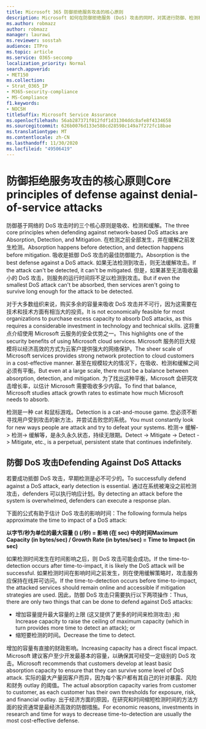```yaml
---
title: Microsoft 365 防御拒绝服务攻击的核心原则
description: Microsoft 如何在防御拒绝服务 (DoS) 攻击的同时，对其进行防御、检测和缓解的核心原则的利用。
ms.author: robmazz
author: robmazz
manager: laurawi
ms.reviewer: sosstah
audience: ITPro
ms.topic: article
ms.service: O365-seccomp
localization_priority: Normal
search.appverid:
- MET150
ms.collection:
- Strat_O365_IP
- M365-security-compliance
- MS-Compliance
f1.keywords:
- NOCSH
titleSuffix: Microsoft Service Assurance
ms.openlocfilehash: 56ab287371f012fdf1d31304ddc8afe8f4334658
ms.sourcegitcommit: 626b0076d133e588cd28598c149a7f272fc18bae
ms.translationtype: MT
ms.contentlocale: zh-CN
ms.lasthandoff: 11/30/2020
ms.locfileid: "49506419"
---
```

# <a name="core-principles-of-defense-against-denial-of-service-attacks"></a><span data-ttu-id="8e06a-103">防御拒绝服务攻击的核心原则</span><span class="sxs-lookup"><span data-stu-id="8e06a-103">Core principles of defense against denial-of-service attacks</span></span>

<span data-ttu-id="8e06a-104">防御基于网络的 DoS 攻击时的三个核心原则是吸收、检测和缓解。</span><span class="sxs-lookup"><span data-stu-id="8e06a-104">The three core principles when defending against network-based DoS attacks are Absorption, Detection, and Mitigation.</span></span> <span data-ttu-id="8e06a-105">在检测之前全部发生，并在缓解之前发生检测。</span><span class="sxs-lookup"><span data-stu-id="8e06a-105">Absorption happens before detection, and detection happens before mitigation.</span></span> <span data-ttu-id="8e06a-106">吸收是抵御 DoS 攻击的最佳防御能力。</span><span class="sxs-lookup"><span data-stu-id="8e06a-106">Absorption is the best defense against a DoS attack.</span></span> <span data-ttu-id="8e06a-107">如果无法检测到攻击，则无法缓解攻击。</span><span class="sxs-lookup"><span data-stu-id="8e06a-107">If the attack can't be detected, it can't be mitigated.</span></span> <span data-ttu-id="8e06a-108">但是，如果甚至无法吸收最小的 DoS 攻击，则服务的运行时间将不足以检测到攻击。</span><span class="sxs-lookup"><span data-stu-id="8e06a-108">But if even the smallest DoS attack can't be absorbed, then services aren't going to survive long enough for the attack to be detected.</span></span>

<span data-ttu-id="8e06a-109">对于大多数组织来说，购买多余的容量来吸收 DoS 攻击并不可行，因为这需要在技术和技术方面有相当大的投资。</span><span class="sxs-lookup"><span data-stu-id="8e06a-109">It is not economically feasible for most organizations to purchase excess capacity to absorb DoS attacks, as this requires a considerable investment in technology and technical skills.</span></span> <span data-ttu-id="8e06a-110">这将重点介绍使用 Microsoft 云服务的安全优势之一。</span><span class="sxs-lookup"><span data-stu-id="8e06a-110">This highlights one of the security benefits of using Microsoft cloud services.</span></span> <span data-ttu-id="8e06a-111">Microsoft 服务的巨大规模将以经济高效的方式为云客户提供强大的网络保护。</span><span class="sxs-lookup"><span data-stu-id="8e06a-111">The sheer scale of Microsoft services provides strong network protection to cloud customers in a cost-effective manner.</span></span> <span data-ttu-id="8e06a-112">甚至在规模较大的情况下，在吸收、检测和缓解之间必须有平衡。</span><span class="sxs-lookup"><span data-stu-id="8e06a-112">But even at a large scale, there must be a balance between absorption, detection, and mitigation.</span></span> <span data-ttu-id="8e06a-113">为了找出这种平衡，Microsoft 会研究攻击增长率，以估计 Microsoft 需要吸收多少内容。</span><span class="sxs-lookup"><span data-stu-id="8e06a-113">To find that balance, Microsoft studies attack growth rates to estimate how much Microsoft needs to absorb.</span></span>

<span data-ttu-id="8e06a-114">检测是一种 cat 和鼠标游戏。</span><span class="sxs-lookup"><span data-stu-id="8e06a-114">Detection is a cat-and-mouse game.</span></span> <span data-ttu-id="8e06a-115">您必须不断寻找用户受到攻击的新方法，并尝试击败您的系统。</span><span class="sxs-lookup"><span data-stu-id="8e06a-115">You must constantly look for new ways people are attack and try to defeat your systems.</span></span> <span data-ttu-id="8e06a-116">检测-> 缓解-> 检测-> 缓解等，是永久永久状态，持续无限期。</span><span class="sxs-lookup"><span data-stu-id="8e06a-116">Detect -> Mitigate -> Detect -> Mitigate, etc., is a perpetual, persistent state that continues indefinitely.</span></span>

## <a name="defending-against-dos-attacks"></a><span data-ttu-id="8e06a-117">防御 DoS 攻击</span><span class="sxs-lookup"><span data-stu-id="8e06a-117">Defending Against DoS Attacks</span></span>

<span data-ttu-id="8e06a-118">若要成功抵御 DoS 攻击，早期检测是必不可少的。</span><span class="sxs-lookup"><span data-stu-id="8e06a-118">To successfully defend against a DoS attack, early detection is essential.</span></span> <span data-ttu-id="8e06a-119">通过在系统被淹没之前检测攻击，defenders 可以执行响应计划。</span><span class="sxs-lookup"><span data-stu-id="8e06a-119">By detecting an attack before the system is overwhelmed, defenders can execute a response plan.</span></span>

<span data-ttu-id="8e06a-120">下面的公式有助于估计 DoS 攻击的影响时间：</span><span class="sxs-lookup"><span data-stu-id="8e06a-120">The following formula helps approximate the time to impact of a DoS attack:</span></span>

   <span data-ttu-id="8e06a-121">**以字节/秒为单位的最大容量 ()  (/秒) = 影响 (在 sec) 中的时间**</span><span class="sxs-lookup"><span data-stu-id="8e06a-121">**Maximum Capacity (in bytes/sec) / Growth Rate (in bytes/sec) = Time to Impact (in sec)**</span></span>

<span data-ttu-id="8e06a-122">如果检测时间发生在时间影响之后，则 DoS 攻击可能会成功。</span><span class="sxs-lookup"><span data-stu-id="8e06a-122">If the time-to-detection occurs after time-to-impact, it is likely the DoS attack will be successful.</span></span> <span data-ttu-id="8e06a-123">如果检测时间在影响时间之前发生，则在使用缓解策略时，攻击服务应保持在线并可访问。</span><span class="sxs-lookup"><span data-stu-id="8e06a-123">If the time-to-detection occurs before time-to-impact, the attacked services should remain online and accessible if mitigation strategies are used.</span></span> <span data-ttu-id="8e06a-124">因此，防御 DoS 攻击只需要执行以下两项操作：</span><span class="sxs-lookup"><span data-stu-id="8e06a-124">Thus, there are only two things that can be done to defend against DoS attacks:</span></span>

- <span data-ttu-id="8e06a-125">增加容量提升最大容量的上限 (这又提供了更多的时间来检测攻击) ;和</span><span class="sxs-lookup"><span data-stu-id="8e06a-125">Increase capacity to raise the ceiling of maximum capacity (which in turn provides more time to detect an attack); or</span></span>
- <span data-ttu-id="8e06a-126">缩短要检测的时间。</span><span class="sxs-lookup"><span data-stu-id="8e06a-126">Decrease the time to detect.</span></span>

<span data-ttu-id="8e06a-127">增加的容量有直接的财政影响。</span><span class="sxs-lookup"><span data-stu-id="8e06a-127">Increasing capacity has a direct fiscal impact.</span></span> <span data-ttu-id="8e06a-128">Microsoft 建议客户至少开发最基本的容量，以确保其可经受一定级别的 DoS 攻击。</span><span class="sxs-lookup"><span data-stu-id="8e06a-128">Microsoft recommends that customers develop at least basic absorption capacity to ensure that they can survive some level of DoS attack.</span></span> <span data-ttu-id="8e06a-129">实际的最大产量因客户而异，因为每个客户都有其自己的针对暴露、风险和财务 outlay 的阈值。</span><span class="sxs-lookup"><span data-stu-id="8e06a-129">The actual absorption capacity varies from customer to customer, as each customer has their own thresholds for exposure, risk, and financial outlay.</span></span> <span data-ttu-id="8e06a-130">出于经济方面的原因，在研究和时间缩短检测时间的方法方面的投资通常是最经济高效的防御措施。</span><span class="sxs-lookup"><span data-stu-id="8e06a-130">For economic reasons, investments in research and time for ways to decrease time-to-detection are usually the most cost-effective defense.</span></span>
